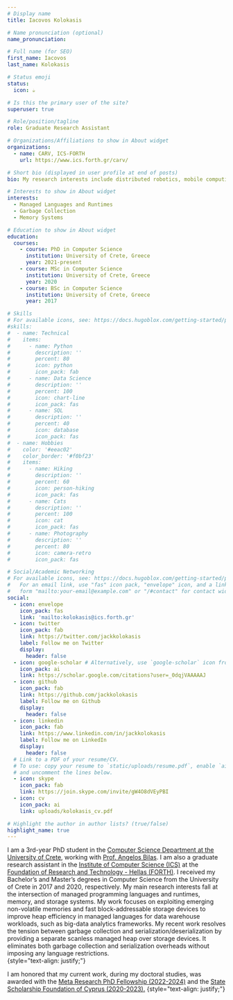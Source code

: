 ```yaml
---
# Display name
title: Iacovos Kolokasis

# Name pronunciation (optional)
name_pronunciation:

# Full name (for SEO)
first_name: Iacovos
last_name: Kolokasis

# Status emoji
status:
  icon: ☕️

# Is this the primary user of the site?
superuser: true

# Role/position/tagline
role: Graduate Research Assistant

# Organizations/Affiliations to show in About widget
organizations:
  - name: CARV, ICS-FORTH
    url: https://www.ics.forth.gr/carv/

# Short bio (displayed in user profile at end of posts)
bio: My research interests include distributed robotics, mobile computing and programmable matter.

# Interests to show in About widget
interests:
  - Managed Languages and Runtimes
  - Garbage Collection
  - Memory Systems

# Education to show in About widget
education:
  courses:
    - course: PhD in Computer Science
      institution: University of Crete, Greece
      year: 2021-present
    - course: MSc in Computer Science
      institution: University of Crete, Greece
      year: 2020
    - course: BSc in Computer Science
      institution: University of Crete, Greece
      year: 2017

# Skills
# For available icons, see: https://docs.hugoblox.com/getting-started/page-builder/#icons
#skills:
#  - name: Technical
#    items:
#      - name: Python
#        description: ''
#        percent: 80
#        icon: python
#        icon_pack: fab
#      - name: Data Science
#        description: ''
#        percent: 100
#        icon: chart-line
#        icon_pack: fas
#      - name: SQL
#        description: ''
#        percent: 40
#        icon: database
#        icon_pack: fas
#  - name: Hobbies
#    color: '#eeac02'
#    color_border: '#f0bf23'
#    items:
#      - name: Hiking
#        description: ''
#        percent: 60
#        icon: person-hiking
#        icon_pack: fas
#      - name: Cats
#        description: ''
#        percent: 100
#        icon: cat
#        icon_pack: fas
#      - name: Photography
#        description: ''
#        percent: 80
#        icon: camera-retro
#        icon_pack: fas

# Social/Academic Networking
# For available icons, see: https://docs.hugoblox.com/getting-started/page-builder/#icons
#   For an email link, use "fas" icon pack, "envelope" icon, and a link in the
#   form "mailto:your-email@example.com" or "/#contact" for contact widget.
social:
  - icon: envelope
    icon_pack: fas
    link: 'mailto:kolokasis@ics.forth.gr'
  - icon: twitter
    icon_pack: fab
    link: https://twitter.com/jackkolokasis
    label: Follow me on Twitter
    display:
      header: false
  - icon: google-scholar # Alternatively, use `google-scholar` icon from `ai` icon pack
    icon_pack: ai
    link: https://scholar.google.com/citations?user=_0dqjVAAAAAJ
  - icon: github
    icon_pack: fab
    link: https://github.com/jackkolokasis
    label: Follow me on Github
    display:
      header: false
  - icon: linkedin
    icon_pack: fab
    link: https://www.linkedin.com/in/jackkolokasis
    label: Follow me on LinkedIn
    display:
      header: false
  # Link to a PDF of your resume/CV.
  # To use: copy your resume to `static/uploads/resume.pdf`, enable `ai` icons in `params.yaml`,
  # and uncomment the lines below.
  - icon: skype
    icon_pack: fab
    link: https://join.skype.com/invite/gW4O8dVEyPBI
  - icon: cv
    icon_pack: ai
    link: uploads/kolokasis_cv.pdf

# Highlight the author in author lists? (true/false)
highlight_name: true
---
```


I am a 3rd-year PhD student in the <a href="www.csd.uoc.gr">Computer Science
  Department at the University of Crete</a>, working with <a
  href="https://users.ics.forth.gr/~bilas">Prof. Angelos Bilas</a>. I am also a
graduate research assistant in the <a
  href="https://www.ics.forth.gr/carv/">Institute of Computer Science (ICS)</a>
at the <a href="https://www.forth.gr/">Foundation of Research and Technology -
  Hellas (FORTH)</a>. I received my Bachelor’s and Master’s degrees in Computer
Science from the University of Crete in 2017 and 2020, respectively. My main
research interests fall at the intersection of managed programming languages and
runtimes, memory, and storage systems. My work focuses on exploiting emerging
non-volatile memories and fast block-addressable storage devices to improve heap
efficiency in managed languages for data warehouse workloads, such as big-data
analytics frameworks. My recent work resolves the tension between garbage
collection and serialization/deserialization by providing a separate scanless
managed heap over storage devices. It eliminates both garbage collection and
serialization overheads without imposing any language restrictions.  
{style="text-align: justify;"}

I am honored that my current work, during my doctoral studies, was awarded with
the <a href="https://research.facebook.com/fellows/kolokasis-iacovos-g/">Meta Research PhD Fellowship (2022-2024)</a> and the <a href="https://www.cyscholarships.gov.cy/">State Scholarship Foundation of Cyprus (2020-2023).</a>
{style="text-align: justify;"}
